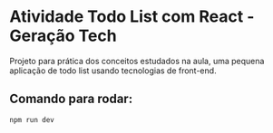 # Atividade Todo List com React - Geração Tech
Projeto para prática dos conceitos estudados na aula, uma pequena aplicação de todo list usando tecnologias de front-end.
## Comando para rodar:
`npm run dev` 

